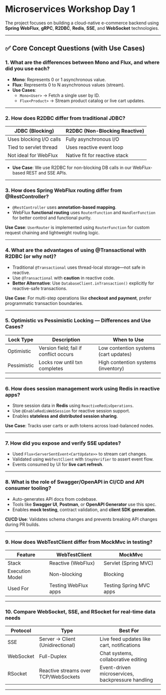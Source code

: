 # Microservices Workshop Day 1 

The project focuses on building a cloud-native e-commerce backend using **Spring WebFlux**, **gRPC**, **R2DBC**, **Redis**, **SSE**, and **WebSocket** technologies.

---

## ✅ Core Concept Questions (with Use Cases)

### 1. What are the differences between Mono and Flux, and where did you use each?

- **Mono**: Represents 0 or 1 asynchronous value.
- **Flux**: Represents 0 to N asynchronous values (stream).
- **Use Cases**:
    - `Mono<User>` → Fetch a single user by ID.
    - `Flux<Product>` → Stream product catalog or live cart updates.

---

### 2. How does R2DBC differ from traditional JDBC?

| JDBC (Blocking)         | R2DBC (Non-Blocking Reactive) |
|--------------------------|-------------------------------|
| Uses blocking I/O calls  | Fully asynchronous I/O        |
| Tied to servlet thread   | Uses reactive event loop      |
| Not ideal for WebFlux    | Native fit for reactive stack |

- **Use Case**: We use R2DBC for non-blocking DB calls in our WebFlux-based REST and SSE APIs.

---

### 3. How does Spring WebFlux routing differ from @RestController?

- `@RestController` uses **annotation-based mapping**.
- WebFlux **functional routing** uses `RouterFunction` and `HandlerFunction` for better control and functional purity.

**Use Case**: `UserRouter` is implemented using `RouterFunction` for custom request chaining and lightweight routing logic.

---

### 4. What are the advantages of using @Transactional with R2DBC (or why not)?

- Traditional `@Transactional` uses thread-local storage—not safe in reactive.
- Use `@Transactional` with **caution** in reactive code.
- **Better Alternative**: Use `DatabaseClient.inTransaction()` explicitly for reactive-safe transactions.

**Use Case**: For multi-step operations like **checkout and payment**, prefer programmatic transaction boundaries.

---

### 5. Optimistic vs Pessimistic Locking — Differences and Use Cases?

| Lock Type     | Description                              | When to Use                           |
|---------------|------------------------------------------|----------------------------------------|
| Optimistic    | Version field; fail if conflict occurs   | Low contention systems (cart updates)  |
| Pessimistic   | Locks row until txn completes            | High contention systems (inventory)    |

---

### 6. How does session management work using Redis in reactive apps?

- Store session data in **Redis** using `ReactiveRedisOperations`.
- Use `@EnableRedisWebSession` for reactive session support.
- Enables **stateless and distributed session sharing**.

**Use Case**: Tracks user carts or auth tokens across load-balanced nodes.

---

### 7. How did you expose and verify SSE updates?

- Used `Flux<ServerSentEvent<CartUpdate>>` to stream cart changes.
- Validated using `WebTestClient` with `StepVerifier` to assert event flow.
- Events consumed by UI for **live cart refresh**.

---

### 8. What is the role of Swagger/OpenAPI in CI/CD and API consumer tooling?

- Auto-generates API docs from codebase.
- Tools like **Swagger UI**, **Postman**, or **OpenAPI Generator** use this spec.
- Enables **mock testing**, contract validation, and **client SDK generation**.

**CI/CD Use**: Validates schema changes and prevents breaking API changes during PR builds.

---

### 9. How does WebTestClient differ from MockMvc in testing?

| Feature         | WebTestClient                | MockMvc                      |
|------------------|------------------------------|-------------------------------|
| Stack            | Reactive (WebFlux)           | Servlet (Spring MVC)         |
| Execution Model  | Non-blocking                 | Blocking                     |
| Used For         | Testing WebFlux apps         | Testing Spring MVC apps      |

---

### 10. Compare WebSocket, SSE, and RSocket for real-time data needs

| Protocol   | Type        | Best For                              |
|------------|-------------|----------------------------------------|
| SSE        | Server → Client (Unidirectional) | Live feed updates like cart, notifications |
| WebSocket  | Full-Duplex | Chat systems, collaborative editing   |
| RSocket    | Reactive streams over TCP/WebSockets | Event-driven microservices, backpressure handling |

---
